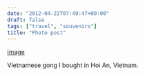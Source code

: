```yaml
---
date: "2012-04-22T07:49:47+00:00"
draft: false
tags: ["travel", "souvenirs"]
title: "Photo post"
---
```

[image](/img/2012-04-22-photo-post/077ab6da474a5ed6b09ed9db4caa25324e38f9d32b13509ea094d786efe966b1.jpg)

Vietnamese gong I bought in Hoi An, Vietnam.

